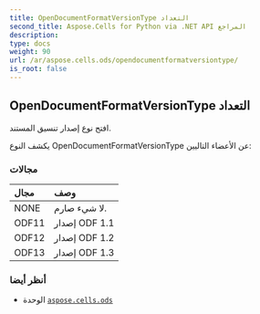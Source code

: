 ```yaml
---
title: OpenDocumentFormatVersionType التعداد
second_title: Aspose.Cells for Python via .NET API المراجع
description:
type: docs
weight: 90
url: /ar/aspose.cells.ods/opendocumentformatversiontype/
is_root: false
---
```

##  OpenDocumentFormatVersionType التعداد
افتح نوع إصدار تنسيق المستند.



يكشف النوع OpenDocumentFormatVersionType عن الأعضاء التاليين:

###  مجالات
| مجال| وصف|
| :- | :- |
| NONE | لا شيء صارم.|
| ODF11 | إصدار ODF 1.1|
| ODF12 | إصدار ODF 1.2|
| ODF13 |إصدار ODF 1.3|



###  أنظر أيضا
* الوحدة [`aspose.cells.ods`](..)
